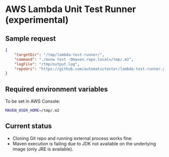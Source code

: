 # AWS Lambda Unit Test Runner (experimental)

## Sample request

```json
{
    "targetDir": "/tmp/lambda-test-runner/",
    "command": "./mvnw test -Dmaven.repo.local=/tmp/.m2",
    "logFile": "/tmp/output.log",
    "repoUri": "https://github.com/automatictester/lambda-test-runner.git"
}
```

## Required environment variables

To be set in AWS Console:

```bash
MAVEN_USER_HOME=/tmp/.m2
```

## Current status

- Cloning Git repo and running external process works fine.
- Maven execution is failing due to JDK not available on the underlying image (only JRE is available).

